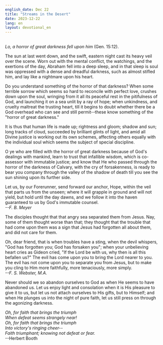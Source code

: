 ```yaml
---
english_date: Dec 22
title: "Streams in the Desert"
date: 2023-12-22
lang: en
layout: devotional_en
---
```





<p><br/> <em>Lo, a horror of great darkness fell upon him</em> (Gen. 15:12).

</p>

<p>The sun at last went down, and the swift, eastern night cast its heavy veil over the scene. Worn out with the mental conflict, the watchings, and the exertions of the day, Abraham fell into a deep sleep, and in that sleep is soul was oppressed with a dense and dreadful darkness, such as almost stifled him, and lay like a nightmare upon his heart.

</p>

<p>Do you understand something of the horror of that darkness? When some terrible sorrow which seems so hard to reconcile with perfect love, crushes down upon the soul, wringing from it all its peaceful rest in the pitifulness of God, and launching it on a sea unlit by a ray of hope; when unkindness, and cruelty maltreat the trusting heart, till it begins to doubt whether there be a God overhead who can see and still permit--these know something of the "horror of great darkness."

</p>

<p>It is thus that human life is made up; rightness and gloom; shadow and sun; long tracks of cloud, succeeded by brilliant glints of light, and amid all Divine justice is working out its own schemes, affecting others equally with the individual soul which seems the subject of special discipline.

</p>

<p>O ye who are filled with the horror of great darkness because of God's dealings with mankind, learn to trust that infallible wisdom, which is co-assessor with immutable justice; and know that He who passed through the horror of the darkness of Calvary, with the cry of forsakenness, is ready to bear you company through the valley of the shadow of death till you see the sun shining upon its further side.

</p>

<p>Let us, by our Forerunner, send forward our anchor, Hope, within the veil that parts us from the unseen; where it will grapple in ground and will not yield, but hold until the day dawns, and we follow it into the haven guaranteed to us by God's immutable counsel.<br/> <em>--F. B. Meyer</em>

</p>

<p>The disciples thought that that angry sea separated them from Jesus. Nay, some of them thought worse than that; they thought that the trouble that had come upon them was a sign that Jesus had forgotten all about them, and did not care for them.

</p>

<p>Oh, dear friend, that is when troubles have a sting, when the devil whispers, "God has forgotten you; God has forsaken you"; when your unbelieving heart cries as Gideon cried, "If the Lord be with us, why then is all this befallen us?" The evil has come upon you to bring the Lord nearer to you. The evil has not come upon you to separate you from Jesus, but to make you cling to Him more faithfully, more tenaciously, more simply.<br/> <em>--F. S. Webster, M.A.</em>

</p>

<p>Never should we so abandon ourselves to God as when He seems to have abandoned us. Let us enjoy light and consolation when it is His pleasure to give it to us, but let us not attach ourselves to His gifts, but to Himself; and when He plunges us into the night of pure faith, let us still press on through the agonizing darkness.

</p>

<p><em>Oh, for faith that brings the triumph<br/> When defeat seems strangely near!<br/> Oh, for faith that brings the triumph<br/> Into victory's ringing cheer--<br/> Faith triumphant; knowing not defeat or fear.</em><br/> --Herbert Booth

</p>

<p></p>